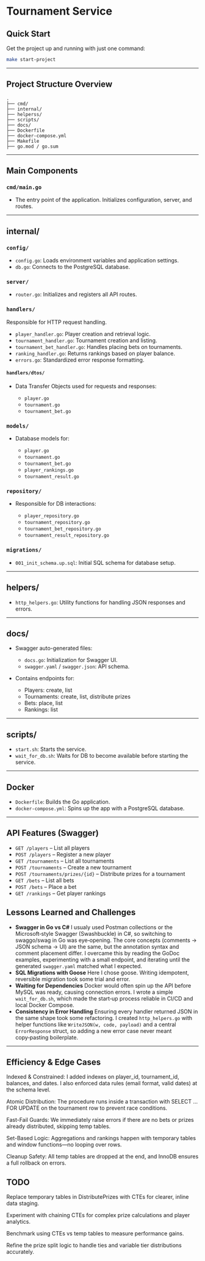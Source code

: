 # Tournament Service

## Quick Start

Get the project up and running with just one command:

```bash
make start-project
```

---

## Project Structure Overview

```
.
├── cmd/
├── internal/
├── helperss/
├── scripts/
├── docs/
├── Dockerfile
├── docker-compose.yml
├── Makefile
├── go.mod / go.sum
```

---

## Main Components

### `cmd/main.go`

- The entry point of the application. Initializes configuration, server, and routes.

---

## internal/

### `config/`

- `config.go`: Loads environment variables and application settings.
- `db.go`: Connects to the PostgreSQL database.

### `server/`

- `router.go`: Initializes and registers all API routes.

### `handlers/`

Responsible for HTTP request handling.

- `player_handler.go`: Player creation and retrieval logic.
- `tournament_handler.go`: Tournament creation and listing.
- `tournament_bet_handler.go`: Handles placing bets on tournaments.
- `ranking_handler.go`: Returns rankings based on player balance.
- `errors.go`: Standardized error response formatting.

#### `handlers/dtos/`

- Data Transfer Objects used for requests and responses:

  - `player.go`
  - `tournament.go`
  - `tournament_bet.go`

### `models/`

- Database models for:

  - `player.go`
  - `tournament.go`
  - `tournament_bet.go`
  - `player_rankings.go`
  - `tournament_result.go`

### `repository/`

- Responsible for DB interactions:

  - `player_repository.go`
  - `tournament_repository.go`
  - `tournament_bet_repository.go`
  - `tournament_result_repository.go`

### `migrations/`

- `001_init_schema.up.sql`: Initial SQL schema for database setup.

---

## helpers/

- `http_helpers.go`: Utility functions for handling JSON responses and errors.

---

## docs/

- Swagger auto-generated files:

  - `docs.go`: Initialization for Swagger UI.
  - `swagger.yaml` / `swagger.json`: API schema.

- Contains endpoints for:

  - Players: create, list
  - Tournaments: create, list, distribute prizes
  - Bets: place, list
  - Rankings: list

---

## scripts/

- `start.sh`: Starts the service.
- `wait_for_db.sh`: Waits for DB to become available before starting the service.

---

## Docker

- `Dockerfile`: Builds the Go application.
- `docker-compose.yml`: Spins up the app with a PostgreSQL database.

---

## API Features (Swagger)

- `GET /players` – List all players
- `POST /players` – Register a new player
- `GET /tournaments` – List all tournaments
- `POST /tournaments` – Create a new tournament
- `POST /tournaments/prizes/{id}` – Distribute prizes for a tournament
- `GET /bets` – List all bets
- `POST /bets` – Place a bet
- `GET /rankings` – Get player rankings

## Lessons Learned and Challenges

- **Swagger in Go vs C#**
  I usualy used Postman collections or the Microsoft‑style Swagger (Swashbuckle) in C#, so switching to swaggo/swag in Go was eye‑opening. The core concepts (comments → JSON schema → UI) are the same, but the annotation syntax and comment placement differ. I overcame this by reading the GoDoc examples, experimenting with a small endpoint, and iterating until the generated `swagger.yaml` matched what I expected.
- **SQL Migrations with Goose**
  Here I chose goose. Writing idempotent, reversible migration took some trial and error.
- **Waiting for Dependencies**
  Docker would often spin up the API before MySQL was ready, causing connection errors. I wrote a simple `wait_for_db.sh`, which made the start‑up process reliable in CI/CD and local Docker Compose.
- **Consistency in Error Handling**
  Ensuring every handler returned JSON in the same shape took some refactoring. I created `http_helpers.go` with helper functions like `WriteJSON(w, code, payload)` and a central `ErrorResponse` struct, so adding a new error case never meant copy‑pasting boilerplate.

---

## Efficiency & Edge Cases

Indexed & Constrained: I added indexes on player_id, tournament_id, balances, and dates. I also enforced data rules (email format, valid dates) at the schema level.

Atomic Distribution: The procedure runs inside a transaction with SELECT … FOR UPDATE on the tournament row to prevent race conditions.

Fast-Fail Guards: We immediately raise errors if there are no bets or prizes already distributed, skipping temp tables.

Set-Based Logic: Aggregations and rankings happen with temporary tables and window functions—no looping over rows.

Cleanup Safety: All temp tables are dropped at the end, and InnoDB ensures a full rollback on errors.

## TODO

Replace temporary tables in DistributePrizes with CTEs for clearer, inline data staging.

Experiment with chaining CTEs for complex prize calculations and player analytics.

Benchmark using CTEs vs temp tables to measure performance gains.

Refine the prize split logic to handle ties and variable tier distributions accurately.

